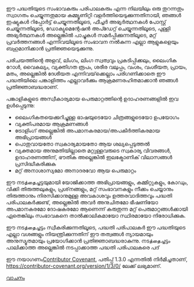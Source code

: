 ഈ പദ്ധതിയുടെ സംഭാവകരും പരിപാലകരും എന്ന നിലയിലും ഒരു തുറന്നതും സ്വാഗതം ചെയ്യുന്നതുമായ കമ്മ്യൂണിറ്റി വളർത്തിയെടുക്കുന്നതിനായി, ഞങ്ങൾ ഇഷ്യുകൾ റിപ്പോർട്ട് ചെയ്യുന്നതിലൂടെ, ഫീച്ചർ അഭ്യർത്ഥനകൾ പോസ്റ്റ് ചെയ്യുന്നതിലൂടെ, ഡോക്യുമെന്റേഷൻ അപ്ഡേറ്റ് ചെയ്യുന്നതിലൂടെ, പുള്ളി അഭ്യർത്ഥനകൾ അല്ലെങ്കിൽ പാച്ചുകൾ സമർപ്പിക്കുന്നതിലൂടെ, മറ്റ് പ്രവർത്തനങ്ങൾ എന്നിവയിലൂടെ സംഭാവന നൽകുന്ന എല്ലാ ആളുകളെയും ബഹുമാനിക്കാൻ പ്രതിജ്ഞയെടുക്കുന്നു.

പരിചയത്തിന്റെ അളവ്, ലിംഗം, ലിംഗ സ്വത്വവും പ്രകടിപ്പിക്കലും, ലൈംഗിക റോൾ, വൈകല്യം, വ്യക്തിഗത രൂപം, ശരീര വലുപ്പം, വംശം, വംശീയത, പ്രായം, മതം, അല്ലെങ്കിൽ ദേശീയത എന്നിവയ്‌ക്കെല്ലാം പരിഗണിക്കാതെ ഈ പദ്ധതിയിലെ പങ്കാളിത്തം എല്ലാവർക്കും ആക്രമണരഹിതമാക്കാൻ ഞങ്ങൾ പ്രതിജ്ഞാബദ്ധരാണ്.

പങ്കാളികളുടെ അസ്വീകാര്യമായ പെരുമാറ്റത്തിന്റെ ഉദാഹരണങ്ങളിൽ ഇവ ഉൾപ്പെടുന്നു:

  *  ലൈംഗികതയെക്കുറിച്ചുള്ള ഭാഷയുടെയോ ചിത്രങ്ങളുടെയോ ഉപയോഗം
  *  വ്യക്തിപരമായ ആക്രമണങ്ങൾ
  *  ട്രോളിംഗ് അല്ലെങ്കിൽ അപമാനകരമായ/അപകീർത്തികരമായ അഭിപ്രായങ്ങൾ
  *  പൊതുവായതോ സ്വകാര്യമായതോ ആയ ശല്യപ്പെടുത്തൽ
  *  വ്യക്തമായ അനുമതിയില്ലാതെ മറ്റുള്ളവരുടെ സ്വകാര്യ വിവരങ്ങൾ, ഉദാഹരണത്തിന്, ഭൗതിക അല്ലെങ്കിൽ ഇലക്ട്രോണിക് വിലാസങ്ങൾ പ്രസിദ്ധീകരിക്കുക
  *  മറ്റ് അനാശാസ്യമോ അനാദരവോ ആയ പെരുമാറ്റം

ഈ നടத்தைച്ചട്ടയുമായി യോജിക്കാത്ത അഭിപ്രായങ്ങളും, കമ്മിറ്റുകളും, കോഡും, വിക്കി തിരുത്തലുകളും, പ്രശ്‌നങ്ങളും, മറ്റ് സംഭാവനകളും നീക്കം ചെയ്യാനും തിരുത്താനും നിരസിക്കാനുമുള്ള അവകാശവും ഉത്തരവാദിത്തവും പദ്ധതി പരിപാലകർക്കുണ്ട്, അല്ലെങ്കിൽ അവർ അനുചിതമോ ഭീഷണിയോ അപമാനകരമോ ദോഷകരമോ ആണെന്ന് കരുതുന്ന മറ്റ് പെരുമാറ്റങ്ങൾക്കായി ഏതെങ്കിലും സംഭാവകനെ താൽക്കാലികമായോ സ്ഥിരമായോ നിരോധിക്കുക.

ഈ നടத்தைച്ചട്ടം സ്വീകരിക്കുന്നതിലൂടെ, പദ്ധതി പരിപാലകർ ഈ പദ്ധതിയുടെ എല്ലാ വശങ്ങളും നിയന്ത്രിക്കുന്നതിന് ഈ തത്വങ്ങൾ ന്യായമായും അനുസ്യൂതമായും പ്രയോഗിക്കാൻ പ്രതിജ്ഞാബദ്ധരാകുന്നു. നടத்தைച്ചട്ടം പാലിക്കാത്ത അല്ലെങ്കിൽ നടപ്പാക്കാത്ത പദ്ധതി പരിപാലകരെ പദ്

ഈ നയാഗണം[Contributor Covenant][homepage], പതിപ്പ് 1.3.0 എന്നതിൽ നിർമിച്ചതാണ്, https://contributor-covenant.org/version/1/3/0/ ലേക്ക് ലഭ്യമാണ്. 


[homepage]: https://contributor-covenant.org

[വാചനം](README.md#translations)
